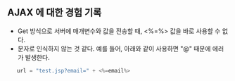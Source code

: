 ## AJAX 에 대한 경험 기록
 - Get 방식으로 서버에 매개변수와 값을 전송할 때, \<\%\=\%\> 값을 바로 사용할 수 없다.
 - 문자로 인식하지 않는 것 같다. 예를 들어, 아래와 같이 사용하면 "@" 때문에 에러가 발생한다.
 ```javascript
    url = "test.jsp?email=" + <%=email%>
 ```
